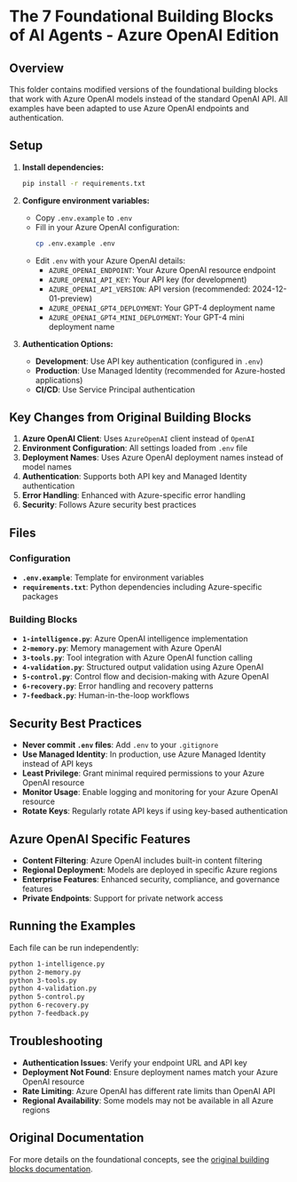 # The 7 Foundational Building Blocks of AI Agents - Azure OpenAI Edition

## Overview

This folder contains modified versions of the foundational building blocks that work with Azure OpenAI models instead of the standard OpenAI API. All examples have been adapted to use Azure OpenAI endpoints and authentication.

## Setup

1. **Install dependencies:**
   ```bash
   pip install -r requirements.txt
   ```

2. **Configure environment variables:**
   - Copy `.env.example` to `.env`
   - Fill in your Azure OpenAI configuration:
     ```bash
     cp .env.example .env
     ```
   - Edit `.env` with your Azure OpenAI details:
     - `AZURE_OPENAI_ENDPOINT`: Your Azure OpenAI resource endpoint
     - `AZURE_OPENAI_API_KEY`: Your API key (for development)
     - `AZURE_OPENAI_API_VERSION`: API version (recommended: 2024-12-01-preview)
     - `AZURE_OPENAI_GPT4_DEPLOYMENT`: Your GPT-4 deployment name
     - `AZURE_OPENAI_GPT4_MINI_DEPLOYMENT`: Your GPT-4 mini deployment name

3. **Authentication Options:**
   - **Development**: Use API key authentication (configured in `.env`)
   - **Production**: Use Managed Identity (recommended for Azure-hosted applications)
   - **CI/CD**: Use Service Principal authentication

## Key Changes from Original Building Blocks

1. **Azure OpenAI Client**: Uses `AzureOpenAI` client instead of `OpenAI`
2. **Environment Configuration**: All settings loaded from `.env` file
3. **Deployment Names**: Uses Azure OpenAI deployment names instead of model names
4. **Authentication**: Supports both API key and Managed Identity authentication
5. **Error Handling**: Enhanced with Azure-specific error handling
6. **Security**: Follows Azure security best practices

## Files

### Configuration
- **`.env.example`**: Template for environment variables
- **`requirements.txt`**: Python dependencies including Azure-specific packages

### Building Blocks
- **`1-intelligence.py`**: Azure OpenAI intelligence implementation
- **`2-memory.py`**: Memory management with Azure OpenAI
- **`3-tools.py`**: Tool integration with Azure OpenAI function calling
- **`4-validation.py`**: Structured output validation using Azure OpenAI
- **`5-control.py`**: Control flow and decision-making with Azure OpenAI
- **`6-recovery.py`**: Error handling and recovery patterns
- **`7-feedback.py`**: Human-in-the-loop workflows

## Security Best Practices

- **Never commit `.env` files**: Add `.env` to your `.gitignore`
- **Use Managed Identity**: In production, use Azure Managed Identity instead of API keys
- **Least Privilege**: Grant minimal required permissions to your Azure OpenAI resource
- **Monitor Usage**: Enable logging and monitoring for your Azure OpenAI resource
- **Rotate Keys**: Regularly rotate API keys if using key-based authentication

## Azure OpenAI Specific Features

- **Content Filtering**: Azure OpenAI includes built-in content filtering
- **Regional Deployment**: Models are deployed in specific Azure regions
- **Enterprise Features**: Enhanced security, compliance, and governance features
- **Private Endpoints**: Support for private network access

## Running the Examples

Each file can be run independently:

```bash
python 1-intelligence.py
python 2-memory.py
python 3-tools.py
python 4-validation.py
python 5-control.py
python 6-recovery.py
python 7-feedback.py
```

## Troubleshooting

- **Authentication Issues**: Verify your endpoint URL and API key
- **Deployment Not Found**: Ensure deployment names match your Azure OpenAI resource
- **Rate Limiting**: Azure OpenAI has different rate limits than OpenAI API
- **Regional Availability**: Some models may not be available in all Azure regions

## Original Documentation

For more details on the foundational concepts, see the [original building blocks documentation](../agents/building-blocks/README.md).
